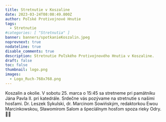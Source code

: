 ```yaml
---
title: Stretnutie v Koszaline
date: 2023-03-24T08:08:49.800Z
author: Poľské Protivojnové Hnutie
tags:
  - Stretnutie
#categories: [ "Stretnutia" ]
banner: banners/spotkanieKoszalin.jpeg
noprevnext: true
nodateline: true
disable_comments: true
description: Stretnutie Poľského Protivojnového Hnutia v Koszaline.
draft: false
toc: false
thumbnail: logo.png
images:
  - Logo_Ruch-768x768.png
---
```


Koszalin a okolie. V sobotu 25. marca o 15:45 sa stretneme pri pamätníku Jána Pavla II. pri katedrále. Srdečne vás pozývame na stretnutie s našimi hosťami. Dr. Leszek Sykulski, dr. Marcinom Sowińským, redaktorkou Ewou Marcinkowskou, Sławomirom Salom a špeciálnym hosťom spoza rieky Odry. 💪😎
